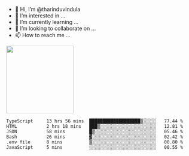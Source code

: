 - 👋 Hi, I’m @tharinduvindula
- 👀 I’m interested in ...
- 🌱 I’m currently learning ...
- 💞️ I’m looking to collaborate on ...
- 📫 How to reach me ...

<!---
tharinduvindula/tharinduvindula is a ✨ special ✨ repository because its `README.md` (this file) appears on your GitHub profile.
You can click the Preview link to take a look at your changes.
--->

<img height="180em" src="https://github-readme-stats.vercel.app/api?username=tharinduvindula&show_icons=true&hide_border=false&&count_private=true&include_all_commits=true" />


<!--START_SECTION:waka-->

```text
TypeScript     13 hrs 56 mins  ███████████████████▒░░░░░   77.44 %
HTML           2 hrs 18 mins   ███▒░░░░░░░░░░░░░░░░░░░░░   12.81 %
JSON           58 mins         █▒░░░░░░░░░░░░░░░░░░░░░░░   05.46 %
Bash           26 mins         ▓░░░░░░░░░░░░░░░░░░░░░░░░   02.42 %
.env file      8 mins          ▒░░░░░░░░░░░░░░░░░░░░░░░░   00.80 %
JavaScript     5 mins          ░░░░░░░░░░░░░░░░░░░░░░░░░   00.55 %
```

<!--END_SECTION:waka-->

